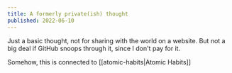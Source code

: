 ```yaml
---
title: A formerly private(ish) thought
published: 2022-06-10
---
```

Just a basic thought, not for sharing with the world on a website. But not a big deal if GitHub snoops through it, since I don't pay for it.

Somehow, this is connected to [[atomic-habits|Atomic Habits]]
